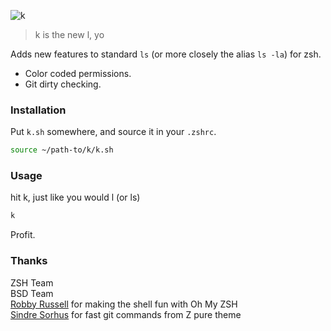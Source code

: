 ![k](https://raw.githubusercontent.com/supercrabtree/k/master/k-logo.png)

> k is the new l, yo

Adds new features to standard `ls` (or more closely the alias `ls -la`) for zsh.
* Color coded permissions.
* Git dirty checking.

### Installation
Put `k.sh` somewhere, and source it in your `.zshrc`.

```bash
source ~/path-to/k/k.sh
```

### Usage
hit k, just like you would l (or ls)

```bash
k
```

Profit.

### Thanks
ZSH Team  
BSD Team  
[Robby Russell](https://github.com/robbyrussell) for making the shell fun with Oh My ZSH  
[Sindre Sorhus](https://github.com/sindresorhus) for fast git commands from Z pure theme
